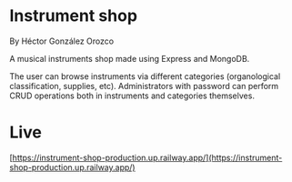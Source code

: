 # Instrument shop
By Héctor González Orozco

A musical instruments shop made using Express and MongoDB.

The user can browse instruments via different categories (organological classification, supplies, etc). Administrators with password can perform CRUD operations both in instruments and categories themselves.

# Live
[https://instrument-shop-production.up.railway.app/](https://instrument-shop-production.up.railway.app/)
